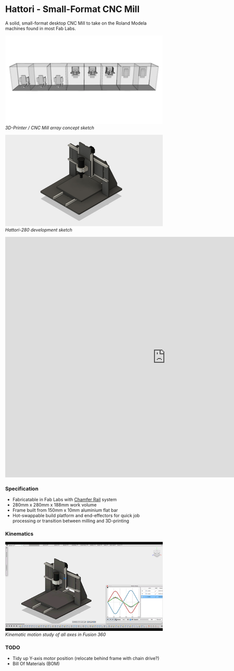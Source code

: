# Hattori - Small-Format CNC Mill

A solid, small-format desktop CNC Mill to take on the Roland Modela machines found in most Fab Labs.

![3D-Printer / CNC Mill array concept sketch](sketch/img/3D-print-and-cnc-mill-array-sketch.jpg)
*3D-Printer / CNC Mill array concept sketch*

![Hattori-280 development sketch](img/hattori-280_isometric.jpg)
*Hattori-280 development sketch*

<iframe src="https://myhub.autodesk360.com/ue296f486/shares/public/SH7f1edQT22b515c761ee8ff5ebd7e6cb90a?mode=embed" width="1024" height="768" allowfullscreen="true" webkitallowfullscreen="true" mozallowfullscreen="true"  frameborder="0"></iframe>

### Specification

- Fabricatable in Fab Labs with [Chamfer Rail](../chamferrail) system
- 280mm x 280mm x 188mm work volume
- Frame built from 150mm x 10mm aluminium flat bar
- Hot-swappable build platform and end-effectors for quick job processing or transition between milling and 3D-printing

### Kinematics

![Kinematic motion study of all axes in Fusion 360](img/hattori-280_motion-study.gif)
*Kinematic motion study of all axes in Fusion 360*

### TODO

- Tidy up Y-axis motor position (relocate behind frame with chain drive?)
- Bill Of Materials (BOM)
